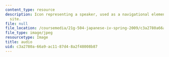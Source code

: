 ```yaml
---
content_type: resource
description: Icon representing a speaker, used as a navigational element on a course
  site.
file: null
file_location: /coursemedia/21g-504-japanese-iv-spring-2009/c3a2780a66a9ac1187d48a2f48008b87_audio.jpg
file_type: image/jpeg
resourcetype: Image
title: audio
uid: c3a2780a-66a9-ac11-87d4-8a2f48008b87
---
```

